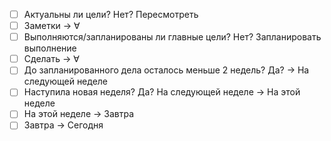 - [ ] Актуальны ли цели?
		Нет? Пересмотреть
- [ ] Заметки -> ∀
- [ ] Выполняются/запланированы ли главные цели?
		Нет? Запланировать выполнение
- [ ] Сделать -> ∀
- [ ] До запланированного дела осталось меньше 2 недель?
		Да? -> На следующей неделе
- [ ] Наступила новая неделя?
		Да? На следующей неделе -> На этой неделе
- [ ] На этой неделе -> Завтра
- [ ] Завтра -> Сегодня